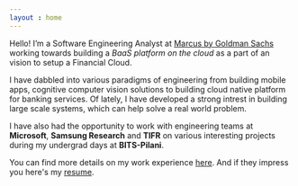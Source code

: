 ```yaml
---
layout : home
---
```

Hello! I’m a Software Engineering Analyst at [Marcus by Goldman Sachs](https://www.marcus.com/) working towards building a *BaaS platform on the cloud* as a part of an vision to setup a Financial Cloud.

I have dabbled into various paradigms of engineering from building mobile apps, cognitive computer vision solutions to building cloud native platform for banking services. Of lately, I have developed a strong intrest in building large scale systems, which can help solve a real world problem.

I have also had the opportunity to work with engineering teams at **Microsoft**, **Samsung Research** and **TIFR** on various interesting projects during my undergrad days at **BITS-Pilani**.

You can find more details on my work experience [here](./experience). And if they impress you here's my [resume](./resume.pdf).
